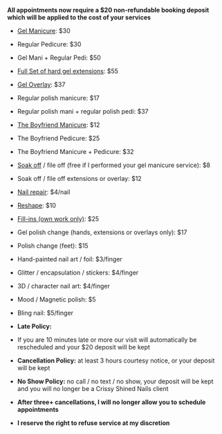 **All appointments now require a $20 non-refundable booking deposit<br/>
which will be applied to the cost of your services**

* [Gel Manicure](https://www.instagram.com/p/B1mXB6ZlCEd/): $30
* Regular Pedicure: $30
* Gel Mani \+ Regular Pedi: $50

* [Full Set of hard gel extensions](https://www.instagram.com/p/Bsl7XThlQd2/): $55

* [Gel Overlay](https://www.instagram.com/p/Bo2oGdbhX_R/): $37

* Regular polish manicure: $17
* Regular polish mani \+ regular polish pedi: $37

* [The Boyfriend Manicure](https://www.instagram.com/p/BQ_nNczlOC9/): $12
* The Boyfriend Pedicure: $25
* The Boyfriend Manicure \+ Pedicure: $32

* [Soak off](https://www.instagram.com/p/BMXVMnRhzVl/) / file off (free if I performed your gel manicure service): $8
* Soak off / file off extensions or overlay: $12
* [Nail repair](https://www.instagram.com/p/BTEiXW4FfAT/): $4/nail
* [Reshape](https://www.instagram.com/p/BurdaLzlaWQ/): $10
* [Fill-ins (own work only)](https://www.instagram.com/p/Bt6ZidTl9e4/): $25
* Gel polish change (hands, extensions or overlays only): $17
* Polish change (feet): $15

* Hand-painted nail art / foil: $3/finger
* Glitter / encapsulation / stickers: $4/finger
* 3D / character nail art: $4/finger
* Mood / Magnetic polish: $5
* Bling nail: $5/finger

* **Late Policy:**
* If you are 10 minutes late or more our visit will automatically be rescheduled and your $20 deposit will be kept
* **Cancellation Policy:** at least 3 hours courtesy notice, or your deposit will be kept
* **No Show Policy:** no call / no text / no show, your deposit will be kept and you will no longer be a Crissy Shined Nails client
* **After three+ cancellations, I will no longer allow you to schedule appointments**
* **I reserve the right to refuse service at my discretion**
